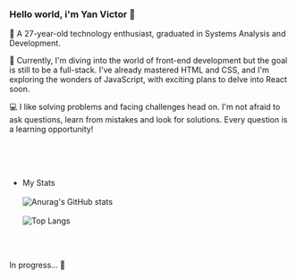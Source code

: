 ### Hello world, i'm Yan Victor 👋

<p>👋 A 27-year-old technology enthusiast, graduated in Systems Analysis and Development.</p>
<p>🚀 Currently, I'm diving into the world of front-end development but the goal is still to be a full-stack. I've already mastered HTML and CSS, and I'm exploring the wonders of JavaScript, with exciting plans to delve into React soon.<p>
<p>💻 I like solving problems and facing challenges head on. I'm not afraid to ask questions, learn from mistakes and look for solutions. Every question is a learning opportunity!<p>
<br>
<br>
<br>


 - My Stats <br> <br>
![Anurag's GitHub stats](https://github-readme-stats.vercel.app/api?username=yanvictor-santos&show_icons=true&theme=highcontrast) <br> <br>
 ![Top Langs](https://github-readme-stats.vercel.app/api/top-langs/?username=yanvictor-santos&layout=compact&theme=highcontrast)
 <br>
 <br>

  In progress... :hammer:
